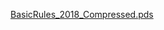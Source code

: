 [BasicRules_2018_Compressed.pds](https://github.com/Tech-Messiah/TrainingData/blob/main/BasicRules_2018_Compressed.pdf)